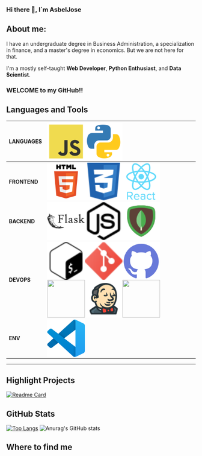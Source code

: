 ### Hi there 👋, I´m AsbelJose

## About me:
I have an undergraduate degree in Business Administration, a specialization in finance, and a master's degree in economics. But we are not here for that.

I'm a mostly self-taught **Web Developer**, **Python Enthusiast**, and **Data Scientist**.

### **WELCOME to my GitHub!!**


## Languages and Tools
LANGUAGES|  <img align="left" width="100" height="100" src="https://raw.githubusercontent.com/AsbelJose/AsbelJose/main/icons/frontend/4373213_js_logo_logos_icon.svg"><img align="left" width="100" height="100" src="https://raw.githubusercontent.com/AsbelJose/AsbelJose/main/icons/backend/4375050_logo_python_icon.svg">       |
---------|---------|
**FRONTEND** | <img align="left" width="100" height="100" src="https://raw.githubusercontent.com/AsbelJose/AsbelJose/main/icons/frontend/294678_html5_icon.svg"><img align="left" width="100" height="100" src="https://raw.githubusercontent.com/AsbelJose/AsbelJose/main/icons/frontend/317756_badge_css_css3_achievement_award_icon.svg"><img align="left" width="100" height="100" src="https://raw.githubusercontent.com/AsbelJose/AsbelJose/main/icons/frontend/7423887_react_react native_icon.svg">     |
**BACKEND**  |  <img align="left" width="100" height="100" src="https://raw.githubusercontent.com/AsbelJose/AsbelJose/main/icons/backend/icons8-flask.svg"><img align="left" width="100" height="100" src="https://raw.githubusercontent.com/AsbelJose/AsbelJose/main/icons/backend/nodedotjs.svg"><img align="left" width="100" height="100" src="https://raw.githubusercontent.com/AsbelJose/AsbelJose/main/icons/backend/icons8-mongodb.svg">      |
**DEVOPS**   |  <img align="left" width="100" height="100" src="https://raw.githubusercontent.com/AsbelJose/AsbelJose/main/icons/DevOps/gnubash.svg"><img align="left" width="100" height="100" src="https://raw.githubusercontent.com/AsbelJose/AsbelJose/main/icons/DevOps/2993773_git_social media_icon.svg"><img align="left" width="100" height="100" src="https://raw.githubusercontent.com/AsbelJose/AsbelJose/main/icons/DevOps/4202098_github_code_developer_logo_icon.svg"><img align="left" width="100" height="100" src="https://www.docker.com/sites/default/files/d8/2019-07/Moby-logo.png"><img align="left" width="100" height="100" src="https://raw.githubusercontent.com/AsbelJose/AsbelJose/main/icons/DevOps/icons8-jenkins.svg"><img align="left" width="100" height="100" src="https://raw.githubusercontent.com/AsbelJose/AsbelJose/main/icons/DevOps/google-cloud.svg">       |
**ENV**      |   <img align="left" width="100" height="100" src="https://raw.githubusercontent.com/AsbelJose/AsbelJose/main/icons/env/Visual_Studio_Code_1.35_icon.svg">      |
---------



## Highlight Projects
[![Readme Card](https://github-readme-stats.vercel.app/api/pin/?username=AsbelJose&repo=marte)](https://github.com/AsbelJose/marte)



<!--
<a href="https://github.com/anuraghazra/github-readme-stats">
  <img align="center" src="https://github-readme-stats.vercel.app/api/pin/?username=anuraghazra&repo=github-readme-stats" />
</a>
<a href="https://github.com/anuraghazra/convoychat">
  <img align="center" src="https://github-readme-stats.vercel.app/api/pin/?username=anuraghazra&repo=convoychat" />
</a>
-->


<!--## My latest post-->
## GitHub Stats
[![Top Langs](https://github-readme-stats.vercel.app/api/top-langs/?username=anuraghazra&layout=compact&)](https://github.com/anuraghazra/github-readme-stats)
![Anurag's GitHub stats](https://github-readme-stats.vercel.app/api?username=AsbelJose&count_private=true&show_icons=true)






## Where to find me

<!-- completar con estos github page:
por organizacion:
https://github.com/zumrudu-anka/zumrudu-anka#readme
iconos de lenguaje y tecnologia:
https://github.com/MacroPower/MacroPower
https://github.com/cheesits456/cheesits456
https://github.com/rishavanand/rishavanand
recursos de iconos:
https://argob.github.io/iconos/
https://simpleicons.org/?q=css
descripcion del perfil:
https://github.com/lucasvazq
manda hacer un dibujo asi sobre ti:
https://github.com/sriharikapu/sriharikapu
https://github.com/arturssmirnovs/arturssmirnovs
puedes hacer un logo tuyo asi:
https://github.com/vaaski/vaaski

leer de tool para abajo
https://github.com/abhisheknaiidu/awesome-github-profile-readme#github-actions-

-->


<!--
**AsbelJose/AsbelJose** is a ✨ _special_ ✨ repository because its `README.md` (this file) appears on your GitHub profile.

Here are some ideas to get you started:

- 🔭 I’m currently working on ...
- 🌱 I’m currently learning ...
- 👯 I’m looking to collaborate on ...
- 🤔 I’m looking for help with ...
- 💬 Ask me about ...
- 📫 How to reach me: ...
- 😄 Pronouns: ...
- ⚡ Fun fact: ...
-->
